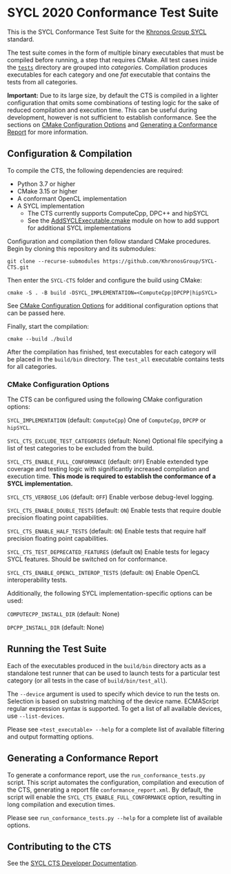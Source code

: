 # SYCL 2020 Conformance Test Suite

This is the SYCL Conformance Test Suite for the [Khronos Group
SYCL](https://www.khronos.org/sycl) standard.

The test suite comes in the form of multiple binary executables that must be
compiled before running, a step that requires CMake. All test cases inside the
[`tests`](tests) directory are grouped into *categories*. Compilation produces
executables for each category and one *fat* executable that contains the tests
from all categories.

**Important:** Due to its large size, by default the CTS is compiled in a
lighter configuration that omits some combinations of testing logic for the sake
of reduced compilation and execution time. This can be useful during
development, however is not sufficient to establish conformance. See the
sections on [CMake Configuration Options](#cmake-configuration-options) and
[Generating a Conformance Report](#generating-a-conformance-report) for more
information.

## Configuration & Compilation

To compile the CTS, the following dependencies are required:

- Python 3.7 or higher
- CMake 3.15 or higher
- A conformant OpenCL implementation
- A SYCL implementation
  - The CTS currently supports ComputeCpp, DPC++ and hipSYCL
  - See the [AddSYCLExecutable.cmake](cmake/AddSYCLExecutable.cmake) module on
    how to add support for additional SYCL implementations

Configuration and compilation then follow standard CMake procedures. Begin by
cloning this repository and its submodules:

`git clone --recurse-submodules https://github.com/KhronosGroup/SYCL-CTS.git`

Then enter the `SYCL-CTS` folder and configure the build using CMake:

`cmake -S . -B build -DSYCL_IMPLEMENTATION=<ComputeCpp|DPCPP|hipSYCL>`

See [CMake Configuration Options](#cmake-configuration-options) for additional
configuration options that can be passed here.

Finally, start the compilation:

`cmake --build ./build`

After the compilation has finished, test executables for each category will be
placed in the `build/bin` directory. The `test_all` executable contains tests
for all categories.

### CMake Configuration Options

The CTS can be configured using the following CMake configuration options:

`SYCL_IMPLEMENTATION` (default: `ComputeCpp`)
 One of `ComputeCpp`, `DPCPP` or `hipSYCL`.

`SYCL_CTS_EXCLUDE_TEST_CATEGORIES` (default: None)
 Optional file specifying a list of test categories to be excluded from the build.

`SYCL_CTS_ENABLE_FULL_CONFORMANCE` (default: `OFF`)
 Enable extended type coverage and testing logic with significantly increased
 compilation and execution time. **This mode is required to establish the
 conformance of a SYCL implementation.**

`SYCL_CTS_VERBOSE_LOG` (default: `OFF`)
 Enable verbose debug-level logging.

`SYCL_CTS_ENABLE_DOUBLE_TESTS` (default: `ON`)
 Enable tests that require double precision floating point capabilities.

`SYCL_CTS_ENABLE_HALF_TESTS` (default: `ON`)
 Enable tests that require half precision floating point capabilities.

`SYCL_CTS_TEST_DEPRECATED_FEATURES` (default `ON`)
 Enable tests for legacy SYCL features. Should be switched on for conformance.

`SYCL_CTS_ENABLE_OPENCL_INTEROP_TESTS` (default: `ON`)
 Enable OpenCL interoperability tests.

Additionally, the following SYCL implementation-specific options can be used:

`COMPUTECPP_INSTALL_DIR` (default: None)

`DPCPP_INSTALL_DIR` (default: None)

## Running the Test Suite

Each of the executables produced in the `build/bin` directory acts as a
standalone test runner that can be used to launch tests for a particular test
category (or all tests in the case of `build/bin/test_all`).

The ``--device`` argument is used to specify which device to run the tests on.
Selection is based on substring matching of the device name. ECMAScript regular
expression syntax is supported. To get a list of all available devices, use
`--list-devices`.

Please see `<test_executable> --help` for a complete list of available filtering
and output formatting options.

## Generating a Conformance Report

To generate a conformance report, use the `run_conformance_tests.py` script.
This script automates the configuration, compilation and execution of the CTS,
generating a report file `conformance_report.xml`. By default, the script will
enable the `SYCL_CTS_ENABLE_FULL_CONFORMANCE` option, resulting in long
compilation and execution times.

Please see `run_conformance_tests.py --help` for a complete list of available
options.

## Contributing to the CTS

See the [SYCL CTS Developer Documentation](docs).
